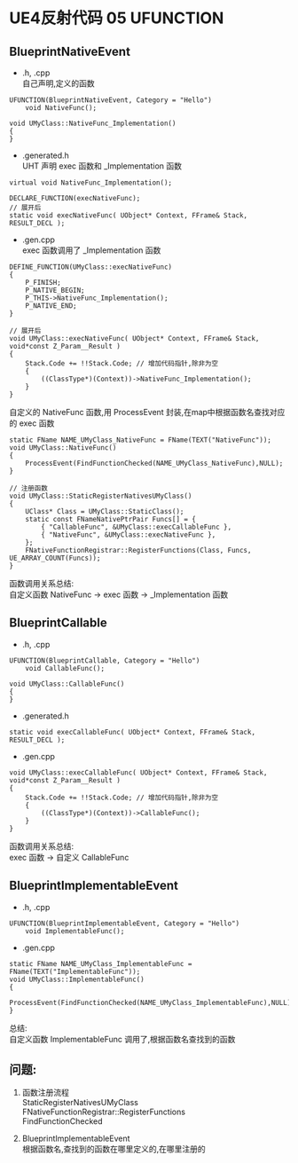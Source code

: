 # UE4反射代码 05 UFUNCTION
## BlueprintNativeEvent
+ .h, .cpp  
自己声明,定义的函数  
```
UFUNCTION(BlueprintNativeEvent, Category = "Hello")
    void NativeFunc();

void UMyClass::NativeFunc_Implementation()
{
}
```

+ .generated.h  
UHT 声明 exec 函数和 _Implementation 函数  
```
virtual void NativeFunc_Implementation();

DECLARE_FUNCTION(execNativeFunc);
// 展开后
static void execNativeFunc( UObject* Context, FFrame& Stack, RESULT_DECL );
```

+ .gen.cpp  
exec 函数调用了 _Implementation 函数  
```
DEFINE_FUNCTION(UMyClass::execNativeFunc)
{
    P_FINISH;
    P_NATIVE_BEGIN;
    P_THIS->NativeFunc_Implementation();
    P_NATIVE_END;
}

// 展开后
void UMyClass::execNativeFunc( UObject* Context, FFrame& Stack, void*const Z_Param__Result )
{
    Stack.Code += !!Stack.Code; // 增加代码指针,除非为空
    {
        ((ClassType*)(Context))->NativeFunc_Implementation();
    }
}
```

自定义的 NativeFunc 函数,用 ProcessEvent 封装,在map中根据函数名查找对应的 exec 函数  
```
static FName NAME_UMyClass_NativeFunc = FName(TEXT("NativeFunc"));
void UMyClass::NativeFunc()
{
    ProcessEvent(FindFunctionChecked(NAME_UMyClass_NativeFunc),NULL);
}

// 注册函数
void UMyClass::StaticRegisterNativesUMyClass()
{
    UClass* Class = UMyClass::StaticClass();
    static const FNameNativePtrPair Funcs[] = {
        { "CallableFunc", &UMyClass::execCallableFunc },
        { "NativeFunc", &UMyClass::execNativeFunc },
    };
    FNativeFunctionRegistrar::RegisterFunctions(Class, Funcs, UE_ARRAY_COUNT(Funcs));
}
```

函数调用关系总结:  
自定义函数 NativeFunc -> exec 函数 -> _Implementation 函数  

## BlueprintCallable
+ .h, .cpp
```
UFUNCTION(BlueprintCallable, Category = "Hello")
    void CallableFunc();

void UMyClass::CallableFunc()
{
}
```

+ .generated.h  
```
static void execCallableFunc( UObject* Context, FFrame& Stack, RESULT_DECL );
```

+ .gen.cpp  
```
void UMyClass::execCallableFunc( UObject* Context, FFrame& Stack, void*const Z_Param__Result )
{
    Stack.Code += !!Stack.Code; // 增加代码指针,除非为空
    {
        ((ClassType*)(Context))->CallableFunc();
    }
}
```

函数调用关系总结:  
exec 函数 -> 自定义 CallableFunc  

## BlueprintImplementableEvent
+ .h, .cpp
```
UFUNCTION(BlueprintImplementableEvent, Category = "Hello")
    void ImplementableFunc();
```

+ .gen.cpp  
```
static FName NAME_UMyClass_ImplementableFunc = FName(TEXT("ImplementableFunc"));
void UMyClass::ImplementableFunc()
{
    ProcessEvent(FindFunctionChecked(NAME_UMyClass_ImplementableFunc),NULL);
}
```

总结:  
自定义函数 ImplementableFunc 调用了,根据函数名查找到的函数  

## 问题:
1. 函数注册流程  
StaticRegisterNativesUMyClass  
FNativeFunctionRegistrar::RegisterFunctions  
FindFunctionChecked  

2. BlueprintImplementableEvent  
根据函数名,查找到的函数在哪里定义的,在哪里注册的  
